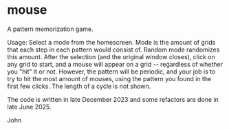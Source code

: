 # mouse
A pattern memorization game.

Usage: Select a mode from the homescreen. Mode is the amount of grids that each step in each pattern would consist of. Random mode randomizes this amount. After the selection (and the original window closes), click on any grid to start, and a mouse will appear on a grid -- regardless of whether you "hit" it or not. However, the pattern will be periodic, and your job is to try to hit the most amount of mouses, using the pattern you found in the first few clicks. The length of a cycle is not shown.

The code is written in late December 2023 and some refactors are done in late June 2025.

John
